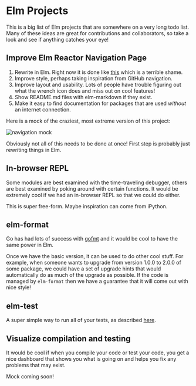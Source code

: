 # Elm Projects

This is a big list of Elm projects that are somewhere on a very long todo list.
Many of these ideas are great for contributions and collaborators, so take a
look and see if anything catches your eye!

## Improve Elm Reactor Navigation Page

  1. Rewrite in Elm. Right now it is done like [this](https://github.com/elm-lang/elm-reactor/blob/master/backend/Index.hs) which is a terrible shame.
  2. Improve style, perhaps taking inspiration from GitHub navigation.
  3. Improve layout and usability. Lots of people have trouble figuring out what the wrench icon does and miss out on cool features!
  4. Show README.md files with elm-markdown if they exist.
  5. Make it easy to find documentation for packages that are used *without* an internet connection.

Here is a mock of the craziest, most extreme version of this project:

![navigation mock](https://raw.githubusercontent.com/elm-lang/projects/master/elm-reactor/navigation-mock.png)

Obviously not all of this needs to be done at once! First step is probably just rewriting things in Elm.


## In-browser REPL

Some modules are best examined with the time-traveling debugger, others are best examined by poking around with certain functions. It would be extremely cool if we had an in-browser REPL so that we could do either.

This is super free-form. Maybe inspiration can come from iPython.

## elm-format

Go has had lots of success with [gofmt](http://blog.golang.org/go-fmt-your-code) and it would be cool to have the same power in Elm.

Once we have the basic version, it can be used to do other cool stuff. For example, when someone wants to upgrade from version 1.0.0 to 2.0.0 of some package, we could have a set of upgrade hints that would automatically do as much of the upgrade as possible. If the code is managed by `elm-format` then we have a guarantee that it will come out with nice style!

## elm-test

A super simple way to run all of your tests, as described [here](https://groups.google.com/forum/#!topic/elm-dev/-oC1b4KuELA).

## Visualize compilation and testing

It would be cool if when you compile your code or test your code, you get a nice dashboard that shows you what is going on and helps you fix any problems that may exist.

Mock coming soon!